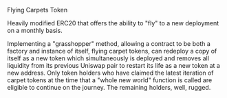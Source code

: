 Flying Carpets Token

Heavily modified ERC20 that offers the ability to "fly" to a new deployment on a monthly basis. 

Implementing a "grasshopper" method, allowing a contract to be both a factory and instance of itself, flying carpet tokens, can redeploy a copy of itself as a new token which simultaneously is deployed and removes all liquidity from its previous Uniswap pair to restart its life as a new token at a new address. Only token holders who have claimed the latest iteration of carpet tokens at the time that a "whole new world" function is called are eligible to continue on the journey. The remaining holders, well, rugged. 
